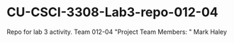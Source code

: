 
# CU-CSCI-3308-Lab3-repo-012-04
Repo for lab 3 activity. Team 012-04
"Project Team Members: "
Mark Haley

